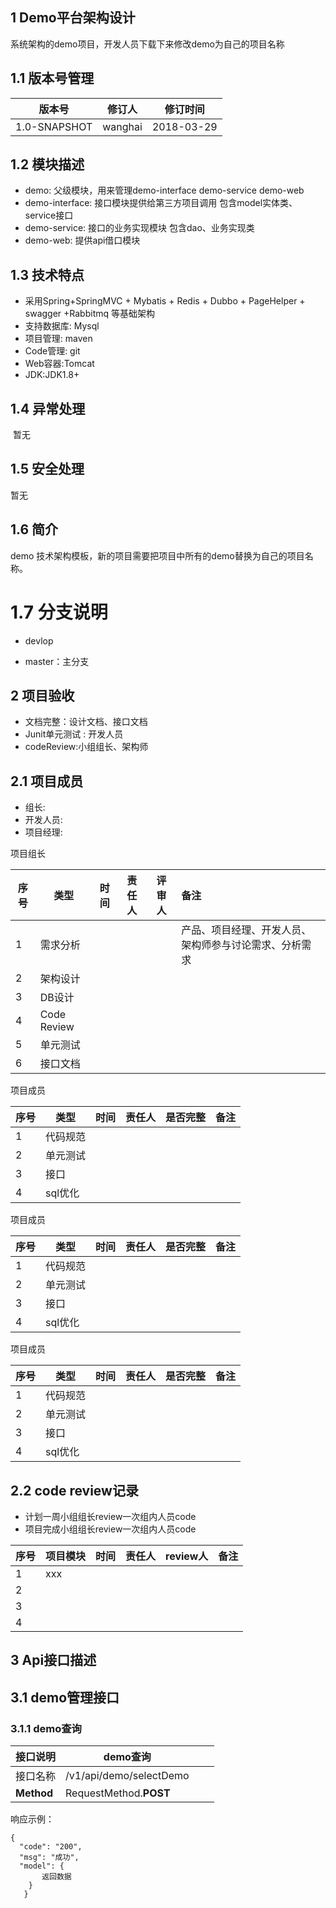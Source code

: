 ## 1 Demo平台架构设计
   系统架构的demo项目，开发人员下载下来修改demo为自己的项目名称

## 1.1 版本号管理

| 版本号          | 修订人  | 修订时间       |
| ------------ | ---- | ---------- |
| 1.0-SNAPSHOT | wanghai  | 2018-03-29 |



## 1.2 模块描述

- demo: 父级模块，用来管理demo-interface demo-service demo-web
- demo-interface: 接口模块提供给第三方项目调用  包含model实体类、service接口 
- demo-service: 接口的业务实现模块 包含dao、业务实现类
- demo-web: 提供api借口模块  


## 1.3 技术特点

- 采用Spring+SpringMVC + Mybatis + Redis + Dubbo + PageHelper + swagger +Rabbitmq 等基础架构
- 支持数据库: Mysql
- 项目管理: maven
- Code管理: git
- Web容器:Tomcat
- JDK:JDK1.8+


##  1.4 异常处理

​    暂无

##  1.5 安全处理

  暂无

##  1.6 简介

   demo 技术架构模板，新的项目需要把项目中所有的demo替换为自己的项目名称。

#  1.7 分支说明

- devlop

- master：主分支  

##  2  项目验收

- 文档完整：设计文档、接口文档
- Junit单元测试 : 开发人员
- codeReview:小组组长、架构师

## 2.1 项目成员

- 组长:  
- 开发人员: 
- 项目经理:

项目组长

| 序号   | 类型          | 时间   | 责任人  | 评审人  | 备注                          |
| ---- | ----------- | ---- | ---- | ---- | :-------------------------- |
| 1    | 需求分析        |      |      |      | 产品、项目经理、开发人员、架构师参与讨论需求、分析需求 |
| 2    | 架构设计        |      |      |      |                             |
| 3    | DB设计        |      |      |      |                             |
| 4    | Code Review |      |      |      |                             |
| 5    | 单元测试        |      |      |      |                             |
| 6    | 接口文档        |      |      |      |                             |

项目成员 

| 序号   | 类型    | 时间   | 责任人  | 是否完整 | 备注   |
| ---- | ----- | ---- | ---- | ---- | ---- |
| 1    | 代码规范  |      |      |      |      |
| 2    | 单元测试  |      |      |      |      |
| 3    | 接口    |      |      |      |      |
| 4    | sql优化 |      |      |      |      |



项目成员 

| 序号   | 类型    | 时间   | 责任人  | 是否完整 | 备注   |
| ---- | ----- | ---- | ---- | ---- | ---- |
| 1    | 代码规范  |      |      |      |      |
| 2    | 单元测试  |      |      |      |      |
| 3    | 接口    |      |      |      |      |
| 4    | sql优化 |      |      |      |      |



项目成员

| 序号   | 类型    | 时间   | 责任人  | 是否完整 | 备注   |
| ---- | ----- | ---- | ---- | ---- | ---- |
| 1    | 代码规范  |      |      |      |      |
| 2    | 单元测试  |      |      |      |      |
| 3    | 接口    |      |      |      |      |
| 4    | sql优化 |      |      |      |      |



##  2.2 code review记录

- 计划一周小组组长review一次组内人员code
- 项目完成小组组长review一次组内人员code

| 序号   | 项目模块 | 时间   | 责任人  | review人 | 备注   |
| ---- | ---- | ---- | ---- | ------- | ---- |
| 1    | xxx  |      |      |         |      |
| 2    |      |      |      |         |      |
| 3    |      |      |      |         |      |
| 4    |      |      |      |         |      |



##  3  Api接口描述

##  3.1 demo管理接口

###  3.1.1 demo查询

| **接口说明**   | demo查询                  |      |      |
| ---------- | ----------------------- | ---- | ---- |
| 接口名称       | /v1/api/demo/selectDemo |      |      |
| **Method** | RequestMethod.**POST**  |      |      |

 响应示例：

```
{
  "code": "200",
  "msg": "成功",
  "model": {
       返回数据
    }
   }

```











